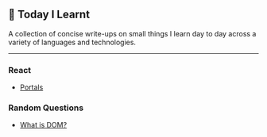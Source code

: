 ## 📝 Today I Learnt

A collection of concise write-ups on small things I learn day to day across a
variety of languages and technologies.

---

### React

- [Portals](React/Portals.md)

### Random Questions

- [What is DOM?](Random/DOM.md)
